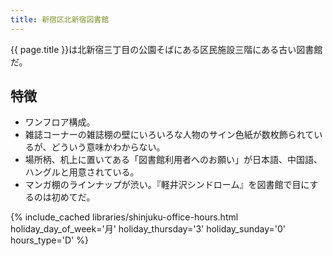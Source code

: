 ```yaml
---
title: 新宿区北新宿図書館
---
```


{{ page.title }}は北新宿三丁目の公園そばにある区民施設三階にある古い図書館だ。

## 特徴

* ワンフロア構成。
* 雑誌コーナーの雑誌棚の壁にいろいろな人物のサイン色紙が数枚飾られているが、どういう意味かわからない。
* 場所柄、机上に置いてある「図書館利用者へのお願い」が日本語、中国語、ハングルと用意されている。
* マンガ棚のラインナップが渋い。『軽井沢シンドローム』を図書館で目にするのは初めてだ。

{% include_cached libraries/shinjuku-office-hours.html
    holiday_day_of_week='月'
    holiday_thursday='3'
    holiday_sunday='0'
    hours_type='D' %}
